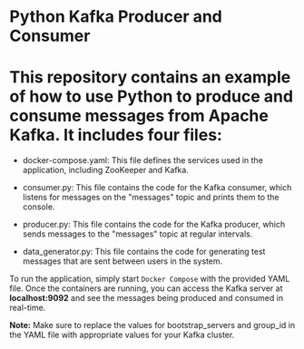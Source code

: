 # Python Kafka Producer and Consumer

This repository contains an example of how to use Python to produce and consume messages from Apache Kafka. It includes four files:
===========================================================

- docker-compose.yaml: This file defines the services used in the application, including ZooKeeper and Kafka.

- consumer.py: This file contains the code for the Kafka consumer, which listens for messages on the "messages" topic and prints them to the console.

- producer.py: This file contains the code for the Kafka producer, which sends messages to the "messages" topic at regular intervals.

- data_generator.py: This file contains the code for generating test messages that are sent between users in the system.

To run the application, simply start `Docker Compose` with the provided YAML file. Once the containers are running, you can access the Kafka server at **localhost:9092** and see the messages being produced and consumed in real-time.

**Note:** Make sure to replace the values for bootstrap_servers and group_id in the YAML file with appropriate values for your Kafka cluster.